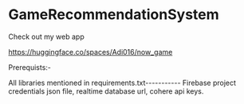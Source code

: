 # GameRecommendationSystem


Check out my web app

https://huggingface.co/spaces/Adi016/now_game

Prerequists:-

All libraries mentioned in requirements.txt-----------
Firebase project credentials json file, realtime database url, cohere api keys.
